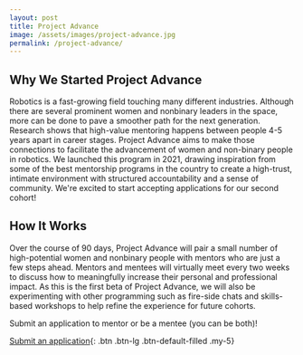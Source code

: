 ```yaml
---
layout: post
title: Project Advance
image: /assets/images/project-advance.jpg
permalink: /project-advance/
---
```


## Why We Started Project Advance

Robotics is a fast-growing field touching many different industries. Although there are several prominent women and nonbinary leaders in the space, more can be done to pave a smoother path for the next generation. Research shows that high-value mentoring happens between people 4-5 years apart in career stages. Project Advance aims to make those connections to facilitate the advancement of women and non-binary people in robotics. We launched this program in 2021, drawing inspiration from some of the best mentorship programs in the country to create a high-trust, intimate environment with structured accountability and a sense of community. We're excited to start accepting applications for our second cohort!

## How It Works

Over the course of 90 days, Project Advance will pair a small number of high-potential women and nonbinary people with mentors who are just a few steps ahead. Mentors and mentees will virtually meet every two weeks to discuss how to meaningfully increase their personal and professional impact. As this is the first beta of Project Advance, we will also be experimenting with other programming such as fire-side chats and skills-based workshops to help refine the experience for future cohorts.

Submit an application to mentor or be a mentee (you can be both)!

[Submit an application](/project-advance-application/){: .btn .btn-lg .btn-default-filled .my-5}
